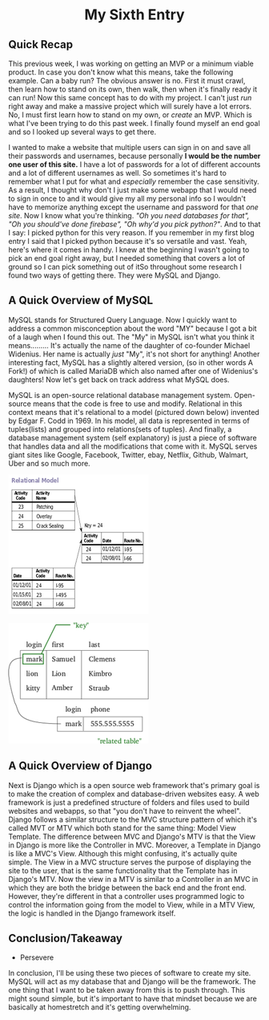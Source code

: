 # <center> My Sixth Entry </center>

## Quick Recap
 This previous week, I was working on getting an MVP or a minimum viable product. In case you don't know what this means, take the following example. Can a baby run? The obvious answer is no. First it must crawl, then learn how  to stand on its own, then walk, then when it's finally ready it can run! Now this same concept has to do with my project. I can't just _run_ right away and make a massive project which will surely have a lot errors. No, I must first learn how to stand on my own, or _create_ an MVP. Which is what I've been trying to do this past week. I finally found myself an end goal and so I looked up several ways to get there. 
 
 I wanted to make a website that multiple users can sign in on and save all their passwords and usernames, because personally **I would be the number one user of this site.** I have a lot of passwords for a lot of different accounts and a lot of different usernames as well. So sometimes it's hard to remember what I put for what and *especially* remember the case sensitivity. As a result, I thought why don't I just make some webapp that I would need to sign in once to and it would give my all my personal info so I wouldn't have to memorize anything except the username and password for that _one site_. Now I know what you're thinking. _"Oh you need databases for that", "Oh you should've done firebase", "Oh why'd you pick python?"_. And to that I say: I picked python for this very reason. If you remember in my first blog entry I said that I picked python because it's so versatile and vast. Yeah, here's where it comes in handy. I knew at the beginning I wasn't going to pick an end goal right away, but I needed something that covers a lot of ground so I can pick something out of itSo throughout some research I found two ways of getting there. They were MySQL and Django.

## A Quick Overview of MySQL
MySQL stands for Structured Query Language. Now I quickly want to address a common misconception about the word "MY" because I got a bit of a laugh when I found this out. The "My" in MySQL isn't what you think it means......... It's actually the name of the daughter of co-founder Michael Widenius. Her name is actually _just_ "My", it's not short for anything! Another interesting fact, MySQL has a slightly altered version, (so in other words A Fork!) of which is called MariaDB which also named after one of Widenius's daughters! Now let's get back on track address what MySQL does. 

MySQL is an open-source relational database management system. Open-source means that the code is free to use and modify. Relational in this context means that it's relational to a model (pictured down below) invented by Edgar F. Codd in 1969. In his model, all data is represented in terms of tuples(lists) and grouped into relations(sets of tuples). And finally, a database management system (self explanatory) is just a piece of software that handles data and all the modifications that come with it. MySQL serves giant sites like Google, Facebook, Twitter, ebay, Netflix, Github, Walmart, Uber and so much more.

![Relational Database](../images/relational_model.png) 

![Relational Database](../images/relational_model2.png)

## A Quick Overview of Django
Next is Django which is a open source web framework that's primary goal is to make the creation of complex and database-driven websites easy. A web framework is just a predefined structure of folders and files used to build websites and webapps, so that "you don't have to reinvent the wheel". Django follows a similar structure to the MVC structure pattern of which it's called MVT or MTV which both stand for the same thing: Model View Template. The difference between MVC and Django's MTV is that the View in Django is more like the Controller in MVC. Moreover, a Template in Django is like a MVC's View. Although this might confusing, it's actually quite simple. The View in a MVC structure serves the purpose of displaying the site to the user, that is the same functionality that the Template has in Django's MTV. Now the view in a MTV is similar to a Controller in an MVC in which they are both the bridge between the back end and the front end. However, they're different in that a controller uses programmed logic to control the information going from the model to View, while in a MTV View, the logic is handled in the Django framework itself.

## Conclusion/Takeaway 
* Persevere

In conclusion, I'll be using these two pieces of software to create my site. MySQL will act as my database that and Django will be the framework. The one thing that I want to be taken away from this is to push through. This might sound simple, but it's important to have that mindset because we are basically at homestretch and it's getting overwhelming.






